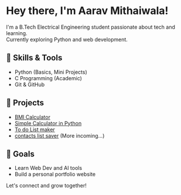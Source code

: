 # Hey there, I'm Aarav Mithaiwala!

I'm a B.Tech Electrical Engineering student passionate about tech and learning.  
Currently exploring Python and web development.

## 🔧 Skills & Tools
- Python (Basics, Mini Projects)
- C Programming (Academic)
- Git & GitHub


## 🚀 Projects
- [BMI Calculator](https://github.com/CtrlAltAarav/CodeDump/blob/main/Bmi%20calculator.py)
- [Simple Calculator in Python](https://github.com/CtrlAltAarav/CodeDump/blob/main/Simplecalculator.py)
- [To do List maker](https://github.com/CtrlAltAarav/CodeDump/blob/main/Todolist.py)
- [contacts list saver](http://contactslistsaver.py)
(More incoming...)

## 🎯 Goals
- Learn Web Dev and AI tools
- Build a personal portfolio website

Let's connect and grow together!


<!--
**CtrlAltAarav/CtrlAltAarav** is a ✨ _special_ ✨ repository because its `README.md` (this file) appears on your GitHub profile.

Here are some ideas to get you started:

- 🔭 I’m currently working on ...
- 🌱 I’m currently learning ...
- 👯 I’m looking to collaborate on ...
- 🤔 I’m looking for help with ...
- 💬 Ask me about ...
- 📫 How to reach me: ...
- 😄 Pronouns: ...
- ⚡ Fun fact: ...
-->
